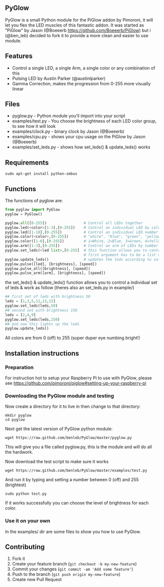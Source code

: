 ## PyGlow

PyGlow is a small Python module for the PiGlow addon by Pimoroni, it will let you flex the LED muscles of this fantastic addon.
It was started as "PiGlow" by Jason (@Boeeerb https://github.com/Boeeerb/PiGlow) but i (@ben_leb) decided to fork it to provide a more clean and easier to use module.


## Features

 - Control a single LED, a single Arm, a single color or any combination of this
 - Pulsing LED by Austin Parker (@austinlparker)
 - Gamma Correction, makes the progression from 0-255 more visually linear


## Files

 - pyglow.py - Python module you'll import into your script
 - examples/test.py - You choose the brightness of each LED color group, to see how it will look
 - examples/clock.py - binary clock by Jason (@Boeeerb)
 - examples/cpu.py - shows your cpu usage on the PiGlow by Jason (@Boeeerb)
 - examples/set_leds.py - shows how set_leds() & update_leds() works


## Requirements

    sudo apt-get install python-smbus


## Functions

The functions of pyglow are:

```python
from pyglow import PyGlow
pyglow = PyGlow()

pyglow.all([0-255])                 # Control all LEDs together
pyglow.led(<color>[1-3],[0-255])    # Control an individual LED by color + arm-number eg. "red2"
pyglow.led([1-18],[0-255])          # Control an individual LED number
pyglow.color(<color>,[0-255])       # "white", "blue", "green", "yellow", "orange", "red"
pyglow.color([1-6],[0-255])         # 1=White, 2=Blue, 3=Green, 4=Yellow, 5=Orange, 6=Red
pyglow.arm([1-3],[0-255])           # Control an arm of LEDs by number
pyglow.set_leds(<led list>,[0-255]  # this function allows you to control a individual set of leds
                                    # first argument has to be a list of leds [1-18] or <color>[1-18]
pyglow.update_leds()                # updates the leds according to values set with set_leds
pyglow.pulse([led], [brightness], [speed])
pyglow.pulse_all([brightness], [speed])
pyglow.pulse_arm([arm], [brightness], [speed])
```
the set_leds() & update_leds() function allows you to control a individual set of leds & work as follow (theres also an set_leds.py in example/)
```python
## first set of leds with brightness 50
leds = [1,3,5,11,13,15]
pyglow.set_leds(leds,50)
## second set with brightness 150
leds = [2,4,9]
pyglow.set_leds(leds,150)
## and now this lights up the leds
pyglow.update_leds()
```

All colors are from 0 (off) to 255 (super duper eye numbing bright!)



## Installation instructions


### Preparation

For instruction hot to setup your Raspberry Pi to use with PyGlow, please see
https://github.com/pimoroni/piglow#setting-up-your-raspberry-pi


### Downloading the PyGlow module and testing

Now create a directory for it to live in then change to that directory:

    mkdir pyglow
    cd pyglow

Next get the latest version of PyGlow python module:

    wget https://raw.github.com/benleb/PyGlow/master/pyglow.py

This will give you a file called pyglow.py, this is the module and will do all the hardwork.

Now download the test script to make sure it works

    wget https://raw.github.com/benleb/PyGlow/master/examples/test.py

And run it by typing and setting a number between 0 (off) and 255 (brightest)

    sudo python test.py

If it works successfully you can choose the level of brightness for each color.

### Use it on your own

In the examples/ dir are some files to show you how to use PyGlow.

## Contributing

1. Fork it
2. Create your feature branch (`git checkout -b my-new-feature`)
3. Commit your changes (`git commit -am 'Add some feature'`)
4. Push to the branch (`git push origin my-new-feature`)
5. Create new Pull Request
